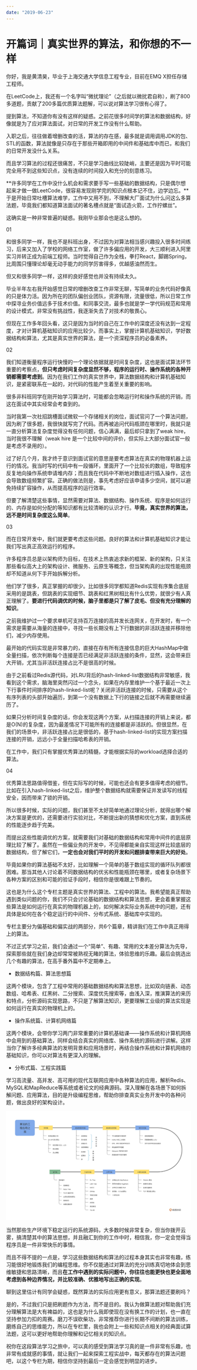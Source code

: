 ```yaml
---
date: "2019-06-23"
---  
```

      
# 开篇词｜真实世界的算法，和你想的不一样
你好，我是黄清昊，毕业于上海交通大学信息工程专业，目前在EMQ X担任存储工程师。

在LeetCode上，我还有一个名字叫“微扰理论”（之后就以微扰君自称），刷了800多道题，贡献了200多篇优质算法题解，可以说对算法学习很有心得了。

提到算法，不知道你有没有这样的疑惑。之前花很多时间学的算法和数据结构，好像就是为了应对算法面试，对日常的开发工作没有什么帮助。

入职之后，往往做着增删改查的活，算法的存在感，最多就是调用调用JDK的包、STL的函数，算法就像是只存在于那些开箱即用的中间件和基础库中而已，和我们的日常开发没什么关系。

而且学习算法的过程还很痛苦，不只是学习曲线比较陡峭，主要还是因为平时可能完全用不到这些知识点，没有连续的时间投入和充分的刻意练习。

**许多同学在工作中没什么机会和需求要手写一些基础的数据结构，只是偶尔想起来才做一做LeetCode，很容易发现刚学完的知识点根本记不住，边学边忘。**于是开始日常吐槽算法难学，工作中又用不到，不理解大厂面试为什么问这么多算法题，毕竟我们都知道算法面试的著名槽点就是“面试造火箭，工作拧螺丝”。

这确实是一种非常普遍的疑惑。我刚毕业那会也是这么想的。

01

<!-- [[[read_end]]] -->

和很多同学一样，我也不是科班出身，不过因为对算法相当感兴趣投入很多时间练习，后来又加入了学校的网络工作室，做了许多偏应用的开发，大三顺利进入阿里实习并转正成为前端工程师。当时觉得自己作为全栈，拳打React，脚踢Spring，比周围只懂理论却毫无动手能力的同学厉害得多，优越感油然而生。

但又和很多同学一样，这样的良好感觉也并没有持续太久。

毕业半年左右我开始感觉日常的增删改查工作非常无聊，写简单的业务代码好像真的只是体力活。因为所在的团队偏创业团队，资源有限，流量很低，所以日常工作中探寻业务价值远多于技术价值。和同事交流，最多也就是学一学代码规范和常用的设计模式，非常没有挑战性，我逐渐失去了对技术的敬畏心。

但现在工作多年回头看，这只是因为当时的自己在工作中的深度还没有达到一定程度，才对计算机基础知识的应用比较少。而事实上，掌握计算机基础知识，学好数据结构和算法，尤其是真实世界的算法，是一个资深程序员的必备素养。

02

我们知道衡量程序运行快慢的一个理论依据就是时间复杂度，这也是面试算法环节重要的考察点，**但只考虑时间复杂度显然不够，程序的运行时、操作系统的各种开销都需要考虑到**。因为在我们工作的真实世界中，算法数据结构和计算机基础知识，是紧密联系在一起的，对代码的性能产生着至关重要的影响。

很多非科班同学在刚开始学习算法时，可能都会忽略运行时和操作系统的开销，而这在面试中其实经常会考查到的。

当时我第一次社招跳槽面试微软一个存储相关的岗位，面试官问了一个算法问题，因为刷了很多题，我很快就写完了代码。而再被追问代码瓶颈在哪里时，我就只是一直分析算法复杂度觉得没有任何问题，信心满满，最后却只拿到了weak hire，当时我很不理解（weak hire 是一个比较中间的评价，但实际上大部分面试官一般是考虑不录用的）。

过了好几个月，我才终于意识到面试官的意思是要考虑算法在真实的物理机器上运行的情况。我当时写的代码中有一段循环，里面开了一个比较长的数组，导致程序反复地向操作系统申请堆内存；而且我在代码中不断地对数组进行插入操作，这也会导致数组频繁扩容。正确的做法则是，事先考虑好应该申请多少空间，就可以避免持续扩容操作，从而提高程序的运行效率。

但要了解清楚这些事情，显然需要对算法、数据结构、操作系统、程序是如何运行的、内存是如何分配的等知识都有比较清晰的认识才行。**毕竟，真实世界的算法，远不是时间复杂度这么简单**。

03

而在日常开发中，我们就更要考虑这些问题。良好的算法和计算机基础知识才能让我们写出真正高效运行的程序。

许多程序员总是以架构师为目标，在技术上热衷追求新的框架、新的架构，只关注那些看似高大上的架构设计、微服务、云原生等概念，但当架构真的出现性能瓶颈却不知道从何下手开始拆解分析。

他们学了很多，真正掌握的却很少。比如很多同学都知道Redis实现有序集合底层采用的是跳表，但跳表的实现细节、跳表和红黑树相比有什么优势，就很少有人真正理解了。**要进行代码调优的时候，脑子里都是只了解了皮毛、但没有充分理解的知识**。

之前我维护过一个要求单机可支持百万连接的高并发长连网关，在开发时，有一个需求是需要从海量的连接中，寻找一些长期没有上下行数据的非活跃连接并移除他们，减少内存使用。

最开始的代码实现是非常暴力的，直接在存有所有连接信息的巨大HashMap中做全量扫描，依次判断每个连接是否已经满足非活跃连接的条件，显然，这会带来巨大开销，尤其当非活跃连接占比不是很高的时候。

由于之前看过Redis源代码，对LRU背后的hash-linked-list数据结构非常敏感，我看到这个需求，脑海里突然闪过一个念头，如果在内存里维护一个基于最近一次上下行事件时间排序的hash-linked-list呢？关闭非活跃连接的时候，只需要从这个有序列表的头部开始遍历，到第一个没有数据上下行的链接之后就不再需要继续遍历了。

如果只分析时间复杂度的话，你会发现这两个方案，从扫描连接的开销上来说，都是O\(N\)的复杂度，因为最差情况下可能所有的连接都是非活跃的。但很显然，在我们的场景中，非活跃连接占比是很低的，基于hash-linked-list的实现方案扫描连接的开销，远远小于全量扫描哈希表的开销。

在工作中，我们只有掌握优秀算法的精髓，才能根据实际的workload选择合适的算法。

04

优秀算法思路值得借鉴，但在实际写的时候，可能也还会有更多值得考虑的细节。比如在引入hash-linked-list之后，维护整个数据结构就需要保证并发读写的线程安全，因而带来了锁的开销。

所以很多时候，实际的问题，我们甚至不太好简单地通过理论分析，就得出哪个解决方案是更优的，还需要进行实验对比，不断提出新的猜想和优化方案，直到系统的性能逐步趋于完美。

而提出这些性能调优的方案，就需要我们对基础的数据结构和常用中间件的底层原理比较了解了。虽然在一些偏业务的开发中，不见得都能亲自实现这样比较底层的数据结构，但了解它们，**一定也会对我们平时的开发和问题排查带来巨大的好处**。

毕竟如果你的算法基础不太好，比如理解一个简单的基于数组实现的循环队列都很困难。那当其他人讨论着不同数据结构的优劣和性能瓶颈在哪里，或者复杂场景下各种方案的区别和可能的验证手段时，相信你是很难跟上节奏的。

这也是为什么这个专栏主题是真实世界的算法、工程中的算法。我希望能真正帮助遇到类似问题的你，我们不只会讨论基础的数据结构和算法思想，更会着重掌握这些算法是如何运行在真实的物理机器上的，如何解决实际业务系统中的问题，还有具体是如何在各个稳定运行的中间件、分布式系统、基础库中实现的。

专栏主要分为偏基础和偏实战的两部分，共6个篇章，精讲我们在工作中真正用得上的算法。

不过正式学习之前，我们会通过一个“简单”、有趣、常用的文本差分算法为先导，探索那些就在我们身边却常常被熟视无睹的算法，体验思维的乐趣。最后会挑选出几个有趣的算法，在高手番外篇中不定期奉上。

* 数据结构篇、算法思想篇

这两个模块，包含了工程中常用的基础数据结构和算法思想，比如双向链表、动态数组、哈希表、红黑树、二分搜索、深度优先搜索等，由浅入深，推演算法的来历和特点，分析源码实现思路，不只是了解算法知识，更要理解工业级的算法实现是如何运行在真实的物理机上的。

* 操作系统篇、计算机网络篇

这两个模块，会带你学习两门非常重要的计算机基础课——操作系统和计算机网络中会用到的基础算法，同样会结合真实的网络库、操作系统的源码进行讲解。这样当你了解许多经典算法的发明背景和应用场景时，再结合操作系统和计算机网络的基础知识，你可以对算法有更深入的理解。

* 分布式篇、工程实践篇

学习高流量、高并发、高可用的现代互联网应用中各种算法的应用，解析Redis、MySQL和MapReduce等系统或者论文的经典源码。深入理解在各场景下如何拆解问题、应用算法，目的是升级编程思维，帮助你排查真实业务开发中的各种问题，做出良好的架构设计。

![](./httpsstatic001geekbangorgresourceimagef982f9c1ea63246ef34911d531d9f1337d82.jpg)

当然那些生产环境下稳定运行的系统源码，大多数时候非常复杂，但当你拨开云雾，搞清楚其中的算法思想，并且融汇到你的工作中时，相信我，你一定会觉得当程序员是一件非常快乐的事情。

而且不得不提的一点是，学习这些数据结构和算法的过程本身其实也非常有趣，练习能很好地锻炼我们的编程思维。你不仅能通过对算法的充分训练真切地体会到思维敏捷和思路清晰，而且**在工作中遇到的实际问题中，你往往也能更快也更全面地考虑到各种边界情况，并比较准确、优雅地写出正确的实现**。

聊到这里估计有同学会疑惑，既然算法的实际应用更有意义，那算法题还要刷吗？

是的，不过我们只是把刷题作为方法，而不是目的。我认为做算法题对帮助我们充分理解算法是大有裨益的，这也是为什么我即使现在没有换工作的计划，也一直在坚持参加力扣的周赛。磨刀不误砍柴功，非常推荐你进行长期不间断的算法训练，磨练自己的思维能力，所以在专栏里，我也会附上一些和知识点相关的经典面试算法题，这可以更好地帮助你理解和记忆相关的知识点。

祝你在这段算法学习之旅中，可以真的感受到算法学习真的是一件非常有乐趣，也非常有成就感的事情，就让我们一起来探索工程实战中，每天都存在的算法问题吧，以这个专栏为期，相信你坚持到最后一定会感觉到明显的进步。